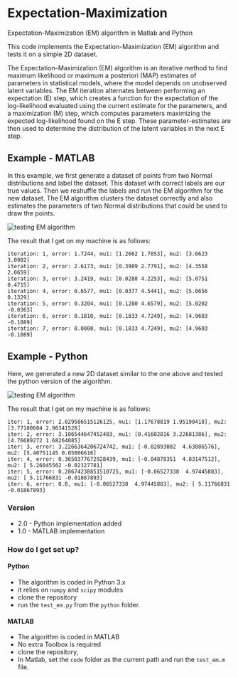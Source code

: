 # Expectation-Maximization
Expectation-Maximization (EM) algorithm in Matlab and Python

This code implements the Expectation-Maximization (EM) algorithm and tests it on a simple 2D dataset.

The Expectation–Maximization (EM) algorithm is an iterative method to find maximum likelihood or maximum a posteriori (MAP) estimates of parameters in statistical models, where the model depends on unobserved latent variables. The EM iteration alternates between performing an expectation (E) step, which creates a function for the expectation of the log-likelihood evaluated using the current estimate for the parameters, and a maximization (M) step, which computes parameters maximizing the expected log-likelihood found on the E step. These parameter-estimates are then used to determine the distribution of the latent variables in the next E step.

## Example - MATLAB ##

In this example, we first generate a dataset of points from two Normal distributions and label the dataset. This dataset with correct labels are our true values. Then we reshuffle the labels and run the EM algorithm for the new dataset. The EM algorithm clusters the dataset correctly and also estimates the parameters of two Normal distributions that could be used to draw the points. 

![testing EM algorithm](https://github.com/rezaahmadzadeh/Expectation-Maximization/blob/master/result/EM_result.png?raw=true "EM")

The result that I get on my machine is as follows:

```
iteration: 1, error: 1.7244, mu1: [1.2662 1.7053], mu2: [3.6623 3.0902] 
iteration: 2, error: 2.6173, mu1: [0.3989 2.7791], mu2: [4.3558 2.0659] 
iteration: 3, error: 3.2419, mu1: [0.0288 4.2253], mu2: [5.0751 0.4715] 
iteration: 4, error: 0.6577, mu1: [0.0377 4.5441], mu2: [5.0656 0.1329] 
iteration: 5, error: 0.3204, mu1: [0.1280 4.6579], mu2: [5.0202 -0.0363] 
iteration: 6, error: 0.1810, mu1: [0.1833 4.7249], mu2: [4.9603 -0.1089] 
iteration: 7, error: 0.0000, mu1: [0.1833 4.7249], mu2: [4.9603 -0.1089] 
```

## Example - Python ##
Here, we generated a new 2D dataset similar to the one above and tested the python version of the algorithm.

![testing EM algorithm](https://github.com/rezaahmadzadeh/Expectation-Maximization/blob/master/result/EM_result_python.png?raw=true "EM")

The result that I get on my machine is as follows:

```
iter: 1, error: 2.029586515126125, mu1: [1.17678819 1.95190418], mu2: [3.77180604 2.96341528]
iter: 2, error: 3.106544647452483, mu1: [0.41602816 3.22681386], mu2: [4.76689272 1.68264085]
iter: 3, error: 3.2266364206724742, mu1: [-0.02893002  4.63086576], mu2: [5.40751145 0.05006616]
iter: 4, error: 0.3650377672928439, mu1: [-0.04878351  4.83147512], mu2: [ 5.26045562 -0.02127781]
iter: 5, error: 0.28674238851510725, mu1: [-0.06527338  4.97445883], mu2: [ 5.11766831 -0.01867893]
iter: 6, error: 0.0, mu1: [-0.06527338  4.97445883], mu2: [ 5.11766831 -0.01867893]
```
### Version ###
*  2.0 - Python implementation added
*  1.0 - MATLAB implementation

### How do I get set up? ###

#### Python ####
* The algorithm is coded in Python 3.x
* it relies on `numpy` and `scipy` modules
* clone the repository
* run the `test_em.py` from the `python` folder.

#### MATLAB ####
* The algorithm is coded in MATLAB
* No extra Toolbox is required
* clone the repository, 
* In Matlab, set the `code` folder as the current path and run the `test_em.m` file.
